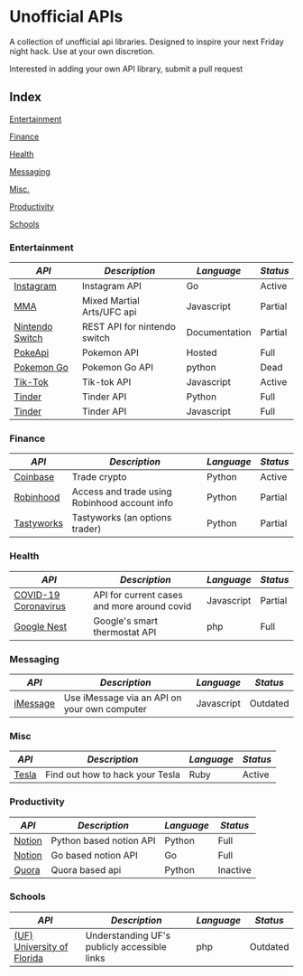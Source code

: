 # Unofficial APIs
A collection of unofficial api libraries. Designed to inspire your next Friday night hack. Use at your own discretion. 

Interested in adding your own API library, submit a pull request

## Index
[Entertainment](#entertainment)

[Finance](#finance)

[Health](#health)

[Messaging](#messaging)

[Misc.](#misc)

[Productivity](#productivity)

[Schools](#schools)

### Entertainment
*API* | *Description* | *Language* | *Status*
--- | --- | --- | ---
[Instagram](https://github.com/ahmdrz/goinsta) | Instagram API | Go | Active
[MMA](https://github.com/valish/mma-api) | Mixed Martial Arts/UFC api | Javascript | Partial
[Nintendo Switch](https://github.com/ZekeSnider/NintendoSwitchRESTAPI) | REST API for nintendo switch | Documentation | Partial 
[PokeApi](https://github.com/PokeAPI/pokeapi) | Pokemon API | Hosted | Full
[Pokemon Go](https://github.com/pogodevorg/pgoapi) | Pokemon Go API | python | Dead
[Tik-Tok](https://github.com/szdc/tiktok-api) | Tik-tok API | Javascript | Active
[Tinder](https://github.com/fbessez/Tinder) | Tinder API | Python | Full
[Tinder](https://github.com/alkawryk/tinderjs) | Tinder API | Javascript | Full

### Finance

*API* | *Description* | *Language* | *Status*
--- | --- | --- | ---
[Coinbase](https://github.com/danpaquin/coinbasepro-python) | Trade crypto | Python | Active 
[Robinhood](https://github.com/robinhood-unofficial/pyrh) | Access and trade using Robinhood account info | Python | Partial
[Tastyworks](https://github.com/boyan-soubachov/tastyworks_api) | Tastyworks (an options trader) | Python | Partial

### Health

*API* | *Description* | *Language* | *Status*
--- | --- | --- | ---
[COVID-19 Coronavirus](https://github.com/NovelCOVID/API) | API for current cases and more around covid | Javascript | Partial
[Google Nest](https://github.com/gboudreau/nest-api) | Google's smart thermostat API | php | Full

### Messaging 

*API* | *Description* | *Language* | *Status*
--- | --- | --- | ---
[iMessage](https://github.com/wtfaremyinitials/osa-imessage) | Use iMessage via an API on your own computer | Javascript | Outdated

### Misc

*API* | *Description* | *Language* | *Status*
--- | --- | --- | ---
[Tesla](https://github.com/timdorr/tesla-api) | Find out how to hack your Tesla | Ruby | Active

### Productivity 

*API* | *Description* | *Language* | *Status*
--- | --- | --- | ---
[Notion](https://github.com/jamalex/notion-py) | Python based notion API | Python | Full
[Notion](https://github.com/kjk/notionapi) | Go based notion API | Go | Full
[Quora](https://github.com/csu/quora-api) | Quora based api | Python | Inactive

### Schools

*API* | *Description* | *Language* | *Status*
--- | --- | --- | ---
[(UF) University of Florida](https://github.com/Rolstenhouse/uf_api) | Understanding UF's publicly accessible links | php | Outdated
